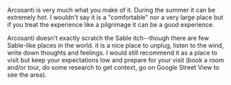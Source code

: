 Arcosanti is very much what you make of it. During the summer it can be extremely hot. I wouldn't say it is a "comfortable" nor a very large place but if you treat the experience like a pilgrimage it can be a good experience.

Arcosanti doesn't exactly scratch the Sable itch--though there are few Sable-like places in the world. it is a nice place to unplug, listen to the wind, write down thoughts and feelings. I would still recommend it as a place to visit but keep your expectations low and prepare for your visit (book a room and/or tour, do some research to get context, go on Google Street View to see the area).
